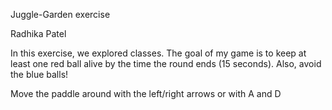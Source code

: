 Juggle-Garden exercise

Radhika Patel

In this exercise, we explored classes. The goal of my game is to keep at least one red ball alive by the time the round ends (15 seconds). Also, avoid the blue balls!

Move the paddle around with the left/right arrows or with A and D
